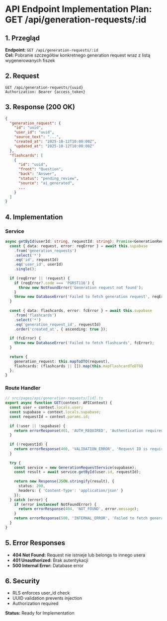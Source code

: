 # API Endpoint Implementation Plan: GET /api/generation-requests/:id

## 1. Przegląd
**Endpoint:** `GET /api/generation-requests/:id`  
**Cel:** Pobranie szczegółów konkretnego generation request wraz z listą wygenerowanych fiszek

## 2. Request
```
GET /api/generation-requests/{uuid}
Authorization: Bearer {access_token}
```

## 3. Response (200 OK)
```json
{
  "generation_request": {
    "id": "uuid",
    "user_id": "uuid",
    "source_text": "...",
    "created_at": "2025-10-12T10:00:00Z",
    "updated_at": "2025-10-12T10:00:00Z"
  },
  "flashcards": [
    {
      "id": "uuid",
      "front": "Question",
      "back": "Answer",
      "status": "pending_review",
      "source": "ai_generated",
      ...
    }
  ]
}
```

## 4. Implementation

### Service
```typescript
async getById(userId: string, requestId: string): Promise<GenerationRequestDetailResponse> {
  const { data: request, error: reqError } = await this.supabase
    .from('generation_requests')
    .select('*')
    .eq('id', requestId)
    .eq('user_id', userId)
    .single();
  
  if (reqError || !request) {
    if (reqError?.code === 'PGRST116') {
      throw new NotFoundError('Generation request not found');
    }
    throw new DatabaseError('Failed to fetch generation request', reqError);
  }
  
  const { data: flashcards, error: fcError } = await this.supabase
    .from('flashcards')
    .select('*')
    .eq('generation_request_id', requestId)
    .order('created_at', { ascending: true });
  
  if (fcError) {
    throw new DatabaseError('Failed to fetch flashcards', fcError);
  }
  
  return {
    generation_request: this.mapToDTO(request),
    flashcards: (flashcards || []).map(this.mapFlashcardToDTO)
  };
}
```

### Route Handler
```typescript
// src/pages/api/generation-requests/[id].ts
export async function GET(context: APIContext) {
  const user = context.locals.user;
  const supabase = context.locals.supabase;
  const requestId = context.params.id;
  
  if (!user || !supabase) {
    return errorResponse(401, 'AUTH_REQUIRED', 'Authentication required');
  }
  
  if (!requestId) {
    return errorResponse(400, 'VALIDATION_ERROR', 'Request ID is required');
  }
  
  try {
    const service = new GenerationRequestService(supabase);
    const result = await service.getById(user.id, requestId);
    
    return new Response(JSON.stringify(result), {
      status: 200,
      headers: { 'Content-Type': 'application/json' }
    });
  } catch (error) {
    if (error instanceof NotFoundError) {
      return errorResponse(404, 'NOT_FOUND', error.message);
    }
    return errorResponse(500, 'INTERNAL_ERROR', 'Failed to fetch generation request');
  }
}
```

## 5. Error Responses
- **404 Not Found:** Request nie istnieje lub belongs to innego usera
- **401 Unauthorized:** Brak autentykacji
- **500 Internal Error:** Database error

## 6. Security
- RLS enforces user_id check
- UUID validation prevents injection
- Authorization required

**Status:** Ready for Implementation

